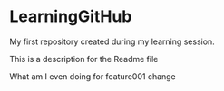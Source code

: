 # LearningGitHub
My first repository created during my learning session.


This is a description for the Readme file

What am I even doing for feature001 change